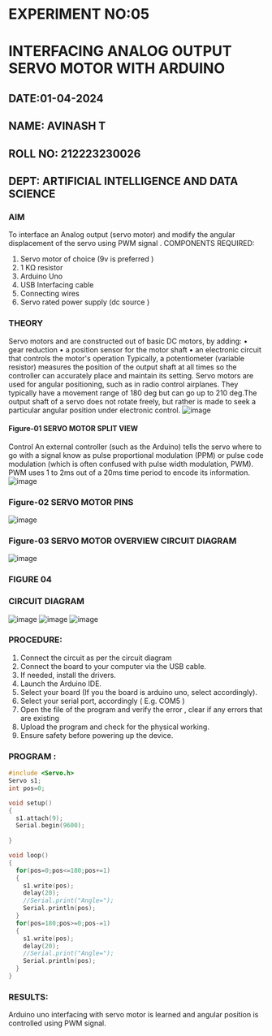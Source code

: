 # EXPERIMENT NO:05 
# INTERFACING ANALOG OUTPUT SERVO MOTOR WITH ARDUINO
## DATE:01-04-2024
## NAME: AVINASH T
## ROLL NO: 212223230026
## DEPT: ARTIFICIAL INTELLIGENCE AND DATA SCIENCE
### AIM
To interface an Analog output (servo motor) and modify the angular displacement of the servo using PWM signal .
COMPONENTS REQUIRED:
1.	Servo motor of choice (9v is preferred )
2.	1 KΩ resistor 
3.	Arduino Uno 
4.	USB Interfacing cable 
5.	Connecting wires 
6.	Servo rated power supply (dc source )
### THEORY
Servo motors and are constructed out of basic DC motors, by adding:
•	 gear reduction
•	 a position sensor for the motor shaft
•	 an electronic circuit that controls the motor's operation
Typically, a potentiometer (variable resistor) measures the position of the output shaft at all times so the controller can accurately place and maintain its setting.
Servo motors are used for angular positioning, such as in radio control airplanes.  They typically have a movement range of 180 deg but can go up to 210 deg.The output shaft of a servo does not rotate freely, but rather is made to seek a particular angular position under electronic control. 
![image](https://user-images.githubusercontent.com/36288975/163544439-1f477927-fcd4-42f0-9ce4-c863fdbf1210.png)
#### Figure-01 SERVO MOTOR SPLIT VIEW 
Control 
An external controller (such as the Arduino) tells the servo where to go with a signal know as pulse proportional modulation (PPM) or pulse code modulation (which is often confused with pulse width modulation, PWM). PWM uses 1 to 2ms out of a 20ms time period to encode its information.
 ![image](https://user-images.githubusercontent.com/36288975/163544482-3027136f-7135-4f3d-a23f-8dc2fe04194d.png)
### Figure-02 SERVO MOTOR PINS
![image](https://user-images.githubusercontent.com/36288975/163544513-ca497421-e6ba-4f91-871f-5cfba77f22a8.png)
### Figure-03 SERVO MOTOR OVERVIEW CIRCUIT DIAGRAM 
![image](https://user-images.githubusercontent.com/36288975/163544618-6eb8a7b5-7f1a-428a-8d9f-fd899b145efb.png)
### FIGURE 04 
### CIRCUIT DIAGRAM
![image](https://github.com/AVINASH05T/EXPERIMENT-NO--05-INTERFACING-ANALOG-OUTPUT-SERVO-MOTOR-WITH-ARDUINO-/assets/151514286/9f041f8b-ab33-403d-8434-5c24666bc871)
![image](https://github.com/AVINASH05T/EXPERIMENT-NO--05-INTERFACING-ANALOG-OUTPUT-SERVO-MOTOR-WITH-ARDUINO-/assets/151514286/3deff1ed-1582-455f-8b03-0270f26a2268)
![image](https://github.com/AVINASH05T/EXPERIMENT-NO--05-INTERFACING-ANALOG-OUTPUT-SERVO-MOTOR-WITH-ARDUINO-/assets/151514286/5347cc22-85ca-47c6-aa12-a7809288a5b7)
### PROCEDURE:
1.	Connect the circuit as per the circuit diagram 
2.	Connect the board to your computer via the USB cable.
3.	If needed, install the drivers.
4.	Launch the Arduino IDE.
5.	Select your board (If you the board is arduino uno, select accordingly).
6.	Select your serial port, accordingly ( E.g. COM5 )
7.	Open the file of the program  and verify the error , clear if any errors that are existing 
8.	Upload the program and check for the physical working. 
9.	Ensure safety before powering up the device.
### PROGRAM :
```c 
#include <Servo.h>
Servo s1;
int pos=0;

void setup()
{
  s1.attach(9);
  Serial.begin(9600);
  
}

void loop()
{
  for(pos=0;pos<=180;pos+=1)
  {
    s1.write(pos);
    delay(20);
    //Serial.print("Angle=");
    Serial.println(pos);
  }
  for(pos=180;pos>=0;pos-=1)
  {
    s1.write(pos);
    delay(20);
    //Serial.print("Angle=");
    Serial.println(pos);
  }
}
```
### RESULTS: 
Arduino uno interfacing with servo motor is learned and angular position is controlled using PWM signal.
